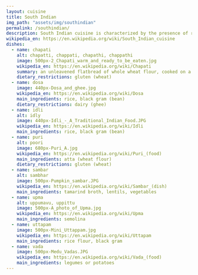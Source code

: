 ```yaml
---
layout: cuisine
title: South Indian
img_path: "assets/img/southindian"
permalink: /southindian/
description: South Indian cuisine is characterized by the presence of rice as a staple food, the use of lentils and spices, dried red chilies and fresh green chilies, coconut, and native fruits and vegetables including tamarind, plantain, snake gourd, garlic, and ginger.
wikipedia_en: https://en.wikipedia.org/wiki/South_Indian_cuisine
dishes:
  - name: chapati
    alt: chapatti, chappati, chapathi, chappathi
    image: 500px-2_Chapati_warm_and_ready_to_be_eaten.jpg
    wikipedia_en: https://en.wikipedia.org/wiki/Chapati
    summary: an unleavened flatbread of whole wheat flour, cooked on a griddle
    dietary_restrictions: gluten (wheat)
  - name: dosa
    image: 440px-Dosa_and_ghee.jpg
    wikipedia_en: https://en.wikipedia.org/wiki/Dosa
    main_ingredients: rice, black gram (bean)
    dietary_restrictions: dairy (ghee)
  - name: idli
    alt: idly
    image: 440px-Idli_-_A_Traditional_Indian_Food.JPG
    wikipedia_en: https://en.wikipedia.org/wiki/Idli
    main_ingredients: rice, black gram (bean)
  - name: puri
    alt: poori
    image: 680px-Puri_A.jpg
    wikipedia_en: https://en.wikipedia.org/wiki/Puri_(food)
    main_ingredients: atta (wheat flour)
    dietary_restrictions: gluten (wheat)
  - name: sambar
    alt: sambhar
    image: 500px-Pumpkin_sambar.JPG
    wikipedia_en: https://en.wikipedia.org/wiki/Sambar_(dish)
    main_ingredients: tamarind broth, lentils, vegetables
  - name: upma
    alt: uppumavu, uppittu
    image: 500px-A_photo_of_Upma.jpg
    wikipedia_en: https://en.wikipedia.org/wiki/Upma
    main_ingredients: semolina
  - name: uttapam
    image: 500px-Mini_Uttappam.jpg
    wikipedia_en: https://en.wikipedia.org/wiki/Uttapam
    main_ingredients: rice flour, black gram
  - name: vada
    image: 500px-Medu_Vadas.JPG
    wikipedia_en: https://en.wikipedia.org/wiki/Vada_(food)
    main_ingredients: legumes or potatoes
---
```

